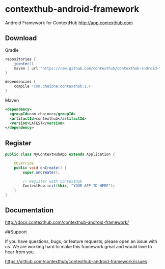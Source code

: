 contexthub-android-framework
============================

Android Framework for ContextHub http://app.contexthub.com

## Download

Gradle

```groovy
repositories {
    jcenter()
    maven { url "https://raw.github.com/contexthub/contexthub-android-framework/master" }
}

dependencies {
    compile 'com.chaione:contexthub:1.+'
}
```

Maven

```xml
<dependency>
  <groupId>com.chaione</groupId>
  <artifactId>contexthub</artifactId>
  <version>LATEST</version>
</dependency>
```

## Register

```java
public class MyContextHubApp extends Application {

    @Override
    public void onCreate() {
        super.onCreate();

        // Register with ContextHub
        ContextHub.init(this, "YOUR-APP-ID-HERE");
    }
}
```

## Documentation

http://docs.contexthub.com/contexthub-android-framework/

##Support

If you have questions, bugs, or feature requests, please open an issue with us.  We are working hard to make this framework great and would love to hear from you.

https://github.com/contexthub/contexthub-android-framework/issues
